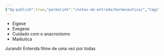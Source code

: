 ```yaml
---
{"dg-publish":true,"permalink":"/notas-de-entrada/hermeneutica/","tags":["nota🔹"],"noteIcon":"","updated":"2024-02-28T01:52:28.884-03:00"}
---
```



- Eigese
- Exegese
- Cuidado com o anacronismo
- Maiêutica

Jurandir
Entenda filme de uma vez por todas